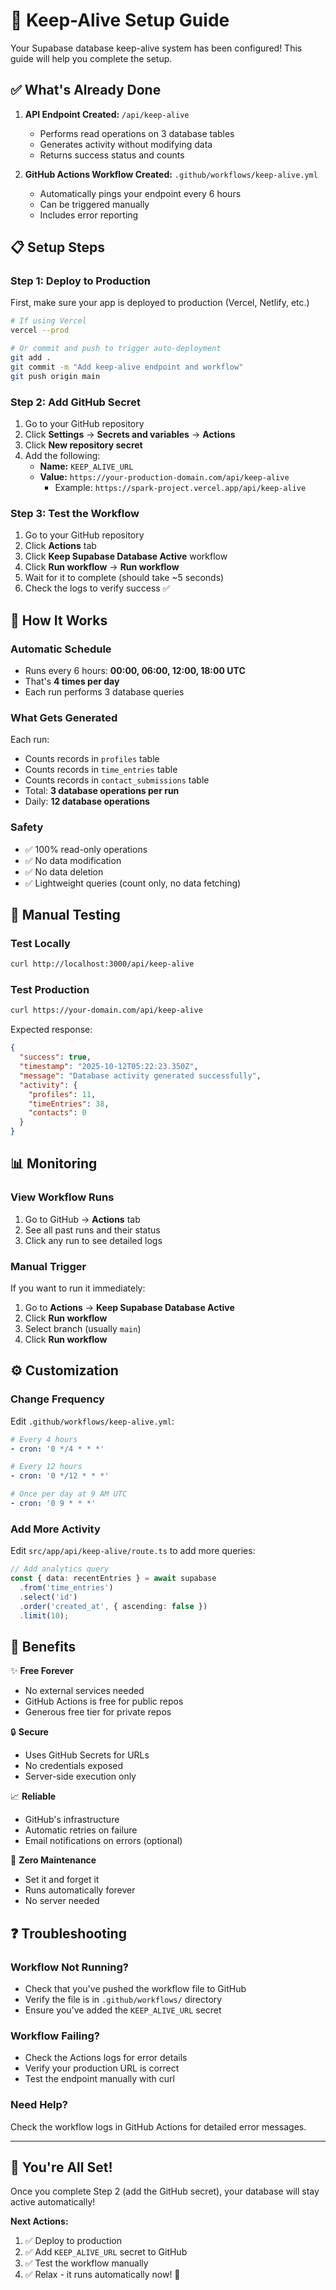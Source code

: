 # 🚀 Keep-Alive Setup Guide

Your Supabase database keep-alive system has been configured! This guide will help you complete the setup.

## ✅ What's Already Done

1. **API Endpoint Created:** `/api/keep-alive`
   - Performs read operations on 3 database tables
   - Generates activity without modifying data
   - Returns success status and counts

2. **GitHub Actions Workflow Created:** `.github/workflows/keep-alive.yml`
   - Automatically pings your endpoint every 6 hours
   - Can be triggered manually
   - Includes error reporting

## 📋 Setup Steps

### Step 1: Deploy to Production

First, make sure your app is deployed to production (Vercel, Netlify, etc.)

```bash
# If using Vercel
vercel --prod

# Or commit and push to trigger auto-deployment
git add .
git commit -m "Add keep-alive endpoint and workflow"
git push origin main
```

### Step 2: Add GitHub Secret

1. Go to your GitHub repository
2. Click **Settings** → **Secrets and variables** → **Actions**
3. Click **New repository secret**
4. Add the following:
   - **Name:** `KEEP_ALIVE_URL`
   - **Value:** `https://your-production-domain.com/api/keep-alive`
     - Example: `https://spark-project.vercel.app/api/keep-alive`

### Step 3: Test the Workflow

1. Go to your GitHub repository
2. Click **Actions** tab
3. Click **Keep Supabase Database Active** workflow
4. Click **Run workflow** → **Run workflow**
5. Wait for it to complete (should take ~5 seconds)
6. Check the logs to verify success ✅

## 🔄 How It Works

### Automatic Schedule
- Runs every 6 hours: **00:00, 06:00, 12:00, 18:00 UTC**
- That's **4 times per day**
- Each run performs 3 database queries

### What Gets Generated
Each run:
- Counts records in `profiles` table
- Counts records in `time_entries` table  
- Counts records in `contact_submissions` table
- Total: **3 database operations per run**
- Daily: **12 database operations**

### Safety
- ✅ 100% read-only operations
- ✅ No data modification
- ✅ No data deletion
- ✅ Lightweight queries (count only, no data fetching)

## 🧪 Manual Testing

### Test Locally
```bash
curl http://localhost:3000/api/keep-alive
```

### Test Production
```bash
curl https://your-domain.com/api/keep-alive
```

Expected response:
```json
{
  "success": true,
  "timestamp": "2025-10-12T05:22:23.350Z",
  "message": "Database activity generated successfully",
  "activity": {
    "profiles": 11,
    "timeEntries": 38,
    "contacts": 0
  }
}
```

## 📊 Monitoring

### View Workflow Runs
1. Go to GitHub → **Actions** tab
2. See all past runs and their status
3. Click any run to see detailed logs

### Manual Trigger
If you want to run it immediately:
1. Go to **Actions** → **Keep Supabase Database Active**
2. Click **Run workflow**
3. Select branch (usually `main`)
4. Click **Run workflow**

## ⚙️ Customization

### Change Frequency

Edit `.github/workflows/keep-alive.yml`:

```yaml
# Every 4 hours
- cron: '0 */4 * * *'

# Every 12 hours
- cron: '0 */12 * * *'

# Once per day at 9 AM UTC
- cron: '0 9 * * *'
```

### Add More Activity

Edit `src/app/api/keep-alive/route.ts` to add more queries:

```typescript
// Add analytics query
const { data: recentEntries } = await supabase
  .from('time_entries')
  .select('id')
  .order('created_at', { ascending: false })
  .limit(10);
```

## 🎯 Benefits

✨ **Free Forever**
- No external services needed
- GitHub Actions is free for public repos
- Generous free tier for private repos

🔒 **Secure**
- Uses GitHub Secrets for URLs
- No credentials exposed
- Server-side execution only

📈 **Reliable**
- GitHub's infrastructure
- Automatic retries on failure
- Email notifications on errors (optional)

🚀 **Zero Maintenance**
- Set it and forget it
- Runs automatically forever
- No server needed

## ❓ Troubleshooting

### Workflow Not Running?
- Check that you've pushed the workflow file to GitHub
- Verify the file is in `.github/workflows/` directory
- Ensure you've added the `KEEP_ALIVE_URL` secret

### Workflow Failing?
- Check the Actions logs for error details
- Verify your production URL is correct
- Test the endpoint manually with curl

### Need Help?
Check the workflow logs in GitHub Actions for detailed error messages.

---

## 🎉 You're All Set!

Once you complete Step 2 (add the GitHub secret), your database will stay active automatically!

**Next Actions:**
1. ✅ Deploy to production
2. ✅ Add `KEEP_ALIVE_URL` secret to GitHub
3. ✅ Test the workflow manually
4. ✅ Relax - it runs automatically now! 🎊

